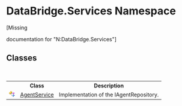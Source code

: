 # DataBridge.Services Namespace
 

\[Missing <summary> documentation for "N:DataBridge.Services"\]


## Classes
&nbsp;<table><tr><th></th><th>Class</th><th>Description</th></tr><tr><td>![Public class](media/pubclass.gif "Public class")</td><td><a href="440c47be-9282-875b-37b7-48d7610b463d">AgentService</a></td><td>
Implementation of the IAgentRepository.</td></tr></table>&nbsp;
